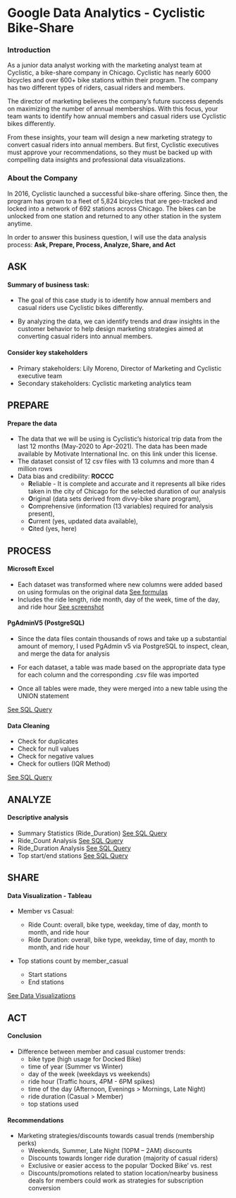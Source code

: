 # Google Data Analytics - Cyclistic Bike-Share

### Introduction

As a junior data analyst working with the marketing analyst team at Cyclistic, a bike-share company in Chicago. Cyclistic has nearly 6000 bicycles and over 600+ bike stations within their program. The company has two different types of riders, casual riders and members.

The director of marketing believes the company’s future success depends on maximizing the number of annual memberships. With this focus, your team wants to identify how annual members and casual riders use Cyclistic bikes differently. 

From these insights, your team will design a new marketing strategy to convert casual riders into annual members. But first, Cyclistic executives must approve your recommendations, so they must be backed up with compelling data insights and professional data visualizations.

### About the Company

In 2016, Cyclistic launched a successful bike-share offering. Since then, the program has grown to a fleet of 5,824 bicycles that are geo-tracked and locked into a network of 692 stations across Chicago. The bikes can be unlocked from one station and returned to any other station in the system anytime.

In order to answer this business question, I will use the data analysis process: 
**Ask, Prepare, Process, Analyze, Share, and Act**

## ASK

#### Summary of business task:

* The goal of this case study is to identify how annual members and casual riders use Cyclistic bikes differently.

* By analyzing the data, we can identify trends and draw insights in the customer behavior to help design marketing strategies aimed at converting casual riders into annual members.

#### Consider key stakeholders

* Primary stakeholders: Lily Moreno, Director of Marketing and Cyclistic executive team
* Secondary stakeholders: Cyclistic marketing analytics team

## PREPARE

#### Prepare the data

* The data that we will be using is Cyclistic’s historical trip data from the last 12 months (May-2020 to Apr-2021). The data has been made available by Motivate International Inc. on this link under this license.
* The dataset consist of 12 csv files with 13 columns and more than 4 million rows
* Data bias and credibility: **ROCCC** 
  * **R**eliable - It is complete and accurate and it represents all bike rides taken in the city of Chicago for the selected duration of our analysis
  * **O**riginal (data sets derived from divvy-bike share program), 
  * **C**omprehensive (information (13 variables) required for analysis present), 
  * **C**urrent (yes, updated data available), 
  * **C**ited (yes, here)

## PROCESS

#### Microsoft Excel
 
* Each dataset was transformed where new columns were added based on using formulas on the original data [See formulas](https://github.com/jokonkwo/GDACert-Bikeshare/blob/main/Excel/Data%20Transformation%20(Formulas))
* Includes the ride length, ride month, day of the week, time of the day, and ride hour [See screenshot](https://github.com/jokonkwo/GDACert-Bikeshare/blob/main/Excel/Picture%20of%20Columns%20Excel%201.JPG)

#### PgAdminV5 (PostgreSQL)

* Since the data files contain thousands of rows and take up a substantial amount of memory, I used PgAdmin v5 via PostgreSQL to inspect, clean, and merge the data for analysis

* For each dataset, a table was made based on the appropriate data type for each column and the corresponding .csv file was imported 

* Once all tables were made, they were merged into a new table using the UNION statement

[See SQL Query](https://github.com/jokonkwo/GDACert-Bikeshare/blob/main/SQL/SQL%20Data%20Processing)

#### Data Cleaning

* Check for duplicates
* Check for null values
* Check for negative values
* Check for outliers (IQR Method)

[See SQL Query](https://github.com/jokonkwo/GDACert-Bikeshare/blob/main/SQL/SQL%20Data%20Cleaning)

## ANALYZE

#### Descriptive analysis

* Summary Statistics (Ride_Duration) [See SQL Query](https://github.com/jokonkwo/GDACert-Bikeshare/blob/main/SQL/SQL%20Analysis%20(Summary%20Statistics))
* Ride_Count Analysis [See SQL Query](https://github.com/jokonkwo/GDACert-Bikeshare/blob/main/SQL/SQL%20Analysis%20(Ride%20Count))
* Ride_Duration Analysis [See SQL Query](https://github.com/jokonkwo/GDACert-Bikeshare/blob/main/SQL/SQL%20Analysis%20(Ride%20Duration))
* Top start/end stations [See SQL Query](https://github.com/jokonkwo/GDACert-Bikeshare/blob/main/SQL/SQL%20Analysis%20(Station%20Count))

## SHARE

#### Data Visualization - Tableau

* Member vs Casual:
  * Ride Count: overall, bike type, weekday, time of day, month to month, and ride hour
  * Ride Duration: overall, bike type, weekday, time of day, month to month, and ride hour

* Top stations count by member_casual
  * Start stations
  * End stations

[See Data Visualizations](https://public.tableau.com/app/profile/justin.okonkwo/viz/GDA-CyclisticDataVisualization/CyclisticBikeShare-Analysis)

## ACT

#### Conclusion

* Difference between member and casual customer trends:
  * bike type (high usage for Docked Bike)
  * time of year (Summer vs Winter)
  * day of the week (weekdays vs weekends)
  * ride hour (Traffic hours, 4PM - 6PM spikes)
  * time of the day (Afternoon, Evenings > Mornings, Late Night)
  * ride duration (Casual > Member)
  * top stations used

#### Recommendations

* Marketing strategies/discounts towards casual trends (membership perks)
  * Weekends, Summer, Late Night (10PM – 2AM) discounts
  * Discounts towards longer ride duration (majority of casual riders)
  * Exclusive or easier access to the popular ‘Docked Bike’ vs. rest
  * Discounts/promotions related to station location/nearby business deals for members could work as strategies for subscription conversion
